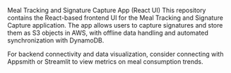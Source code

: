 
Meal Tracking and Signature Capture App (React UI)
This repository contains the React-based frontend UI for the Meal Tracking and Signature Capture application. The app allows users to capture signatures and store them as S3 objects in AWS, with offline data handling and automated synchronization with DynamoDB.

For backend connectivity and data visualization, consider connecting with Appsmith or Streamlit to view metrics on meal consumption trends.
